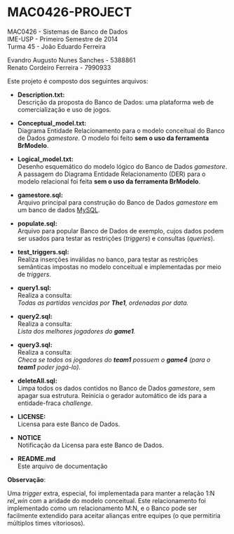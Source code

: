 MAC0426-PROJECT
===============

MAC0426   -  Sistemas de Banco de Dados  
IME-USP   -  Primeiro Semestre de 2014   
Turma 45  -  João Eduardo Ferreira       
                                      
Evandro Augusto Nunes Sanches - 5388861  
Renato Cordeiro Ferreira      - 7990933  

Este projeto é composto dos seguintes arquivos:  

* **Description.txt:**  
    Descrição da proposta do Banco de Dados: uma 
    plataforma web de comercialização e uso de jogos.

* **Conceptual\_model.txt:**   
    Diagrama Entidade Relacionamento para o modelo 
    conceitual do Banco de Dados *gamestore*. O modelo 
    foi feito **sem o uso da ferramenta BrModelo**.

* **Logical\_model.txt:**   
    Desenho esquemático do modelo lógico do Banco de 
    Dados *gamestore*. A passagem do Diagrama Entidade
    Relacionamento (DER) para o modelo relacional foi 
    feita **sem o uso da ferramenta BrModelo**.
    
* **gamestore.sql:**  
    Arquivo principal para construção do Banco de Dados
    *gamestore* em um banco de dados [MySQL][1].

* **populate.sql:**  
    Arquivo para popular Banco de Dados de exemplo, 
    cujos dados podem ser usados para testar as 
    restrições (*triggers*) e consultas (*queries*).

* **test_triggers.sql:**  
    Realiza inserções inválidas no banco, para testar
    as restrições semânticas impostas no modelo 
    conceitual e implementadas por meio de *triggers*.

* **query1.sql:**  
    Realiza a consulta:  
    *Todas as partidas vencidas por __The1__, ordenadas por
    data.*

* **query2.sql:**  
    Realiza a consulta:  
    *Lista dos melhores jogadores do __game1__.*

* **query3.sql:**  
    Realiza a consulta:  
    *Checa se todos os jogadores do __team1__ possuem o
    __game4__ (para o __team1__ poder jogá-lo).*

* **deleteAll.sql:**  
    Limpa todos os dados contidos no Banco de Dados
    *gamestore*, sem apagar sua estrutura. Reinicia o
    gerador automático de ids para a entidade-fraca 
    *challenge*.

* **LICENSE:**    
    Licensa para este Banco de Dados.

* **NOTICE**  
    Notificação da Licensa para este Banco de Dados.

* **README.md**  
    Este arquivo de documentação

**Observação**:

Uma *trigger* extra, especial, foi implementada para 
manter a relação 1:N *rel\_win* com a aridade do modelo
conceitual. Este relacionamento foi implementado como 
um relacionamento M:N, e o Banco pode ser facilmente 
extendido para aceitar alianças entre equipes (o que
permitiria múltiplos times vitoriosos).

[1]: http://dev.mysql.com/
